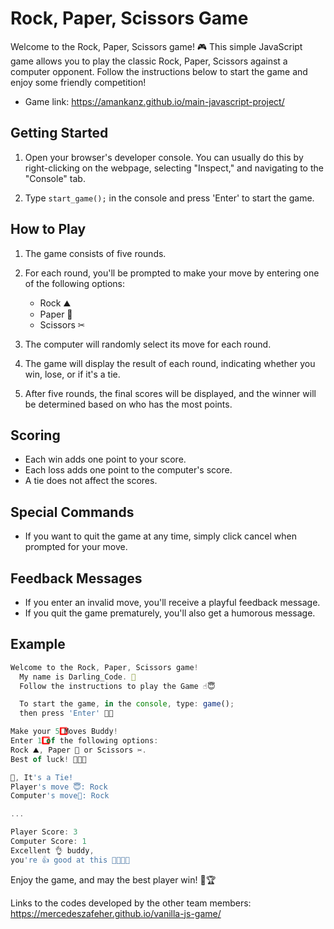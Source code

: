 # Rock, Paper, Scissors Game

Welcome to the Rock, Paper, Scissors game! 🎮 This simple JavaScript game allows you to play the classic Rock, Paper, Scissors against a computer opponent. Follow the instructions below to start the game and enjoy some friendly competition!

- Game link: https://amankanz.github.io/main-javascript-project/

## Getting Started

1. Open your browser's developer console. You can usually do this by right-clicking on the webpage, selecting "Inspect," and navigating to the "Console" tab.

2. Type `start_game();` in the console and press 'Enter' to start the game.

## How to Play

1. The game consists of five rounds.

2. For each round, you'll be prompted to make your move by entering one of the following options:

   - Rock ⛰
   - Paper 📃
   - Scissors ✂

3. The computer will randomly select its move for each round.

4. The game will display the result of each round, indicating whether you win, lose, or if it's a tie.

5. After five rounds, the final scores will be displayed, and the winner will be determined based on who has the most points.

## Scoring

- Each win adds one point to your score.
- Each loss adds one point to the computer's score.
- A tie does not affect the scores.

## Special Commands

- If you want to quit the game at any time, simply click cancel when prompted for your move.

## Feedback Messages

- If you enter an invalid move, you'll receive a playful feedback message.
- If you quit the game prematurely, you'll also get a humorous message.

## Example

```javascript
Welcome to the Rock, Paper, Scissors game!
  My name is Darling_Code. 👲
  Follow the instructions to play the Game ☝😇

  To start the game, in the console, type: game();
  then press 'Enter' 👩‍💻

Make your 5️⃣ Moves Buddy!
Enter 1️⃣ of the following options:
Rock ⛰, Paper 📃 or Scissors ✂.
Best of luck! 👲🤞😻

👔, It's a Tie!
Player's move 😇: Rock
Computer's move🤖: Rock

...

Player Score: 3
Computer Score: 1
Excellent 👌 buddy,
you're 👍 good at this 👲🤟😻✨
```

Enjoy the game, and may the best player win! 👊🏆

Links to the codes developed by the other team members: https://mercedeszafeher.github.io/vanilla-js-game/
